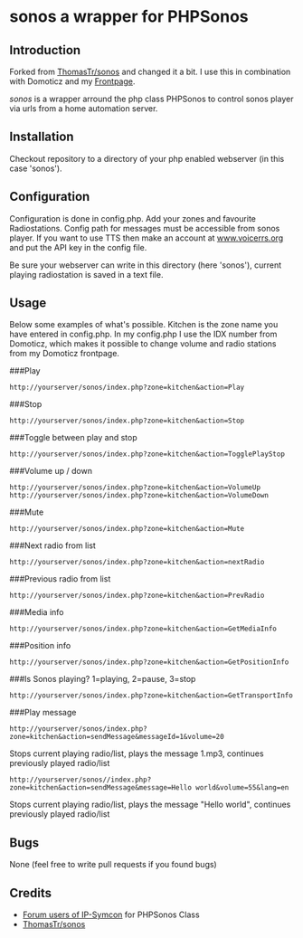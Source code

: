 sonos a wrapper for PHPSonos
=====

## Introduction 
Forked from [ThomasTr/sonos](https://github.com/ThomasTr/sonos) and changed it a bit.
I use this in combination with Domoticz and my [Frontpage](https://github.com/gerard33/frontpage).

*sonos* is a wrapper arround the php class PHPSonos to control sonos player via urls from a home automation server. 

## Installation 

Checkout repository to a directory of your php enabled webserver (in this case 'sonos'). 

## Configuration 
Configuration is done in config.php. 
Add your zones and favourite Radiostations. 
Config path for messages must be accessible from sonos player.
If you want to use TTS then make an account at www.voicerrs.org and put the API key in the config file.

Be sure your webserver can write in this directory (here 'sonos'), current playing radiostation is saved in a text file. 

## Usage
Below some examples of what's possible. Kitchen is the zone name you have entered in config.php.
In my config.php I use the IDX number from Domoticz, which makes it possible to change volume and radio stations from my Domoticz frontpage.

###Play 
``` 
http://yourserver/sonos/index.php?zone=kitchen&action=Play 
``` 

###Stop 
``` 
http://yourserver/sonos/index.php?zone=kitchen&action=Stop 
``` 

###Toggle between play and stop 
``` 
http://yourserver/sonos/index.php?zone=kitchen&action=TogglePlayStop 
``` 

###Volume up / down 
``` 
http://yourserver/sonos/index.php?zone=kitchen&action=VolumeUp
http://yourserver/sonos/index.php?zone=kitchen&action=VolumeDown
``` 

###Mute
``` 
http://yourserver/sonos/index.php?zone=kitchen&action=Mute 
``` 

###Next radio from list 
``` 
http://yourserver/sonos/index.php?zone=kitchen&action=nextRadio 
``` 

###Previous radio from list 
``` 
http://yourserver/sonos/index.php?zone=kitchen&action=PrevRadio 
``` 

###Media info 
``` 
http://yourserver/sonos/index.php?zone=kitchen&action=GetMediaInfo 
``` 

###Position info 
``` 
http://yourserver/sonos/index.php?zone=kitchen&action=GetPositionInfo 
``` 

###Is Sonos playing? 1=playing, 2=pause, 3=stop 
``` 
http://yourserver/sonos/index.php?zone=kitchen&action=GetTransportInfo 
``` 

###Play message 
``` 
http://yourserver/sonos/index.php?zone=kitchen&action=sendMessage&messageId=1&volume=20
``` 
Stops current playing radio/list, plays the message 1.mp3, continues previously played radio/list 

``` 
http://yourserver/sonos//index.php?zone=kitchen&action=sendMessage&message=Hello world&volume=55&lang=en
``` 
Stops current playing radio/list, plays the message "Hello world", continues previously played radio/list

## Bugs

None (feel free to write pull requests if you found bugs) 

## Credits 

* [Forum users of IP-Symcon]( http://www.ip-symcon.de/forum) for PHPSonos Class 
* [ThomasTr/sonos](https://github.com/ThomasTr/sonos)
